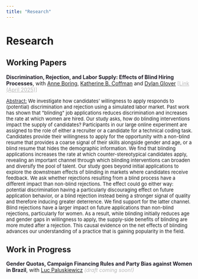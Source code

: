 ```yaml
---
title: "Research"
---
```


# Research

## Working Papers

<strong style="color:#211e29;">Discrimination, Rejection, and Labor Supply: Effects of Blind Hiring Processes</strong>, with [Anne Boring](http://www.anneboring.com/), [Katherine B. Coffman](https://sites.google.com/site/kbaldigacoffman/) and [Dylan Glover](https://sites.google.com/site/dylanglover/home) <a href="https://mariajosegonzalezfuentes.github.io/DrJ_15april2025.pdf" style="color:#b7b6b7;">[Link (April 2025)]</a>

 <p style="font-size: small;">
<ins style="color:#211e29;"> Abstract:</ins>  We investigate how candidates’ willingness to apply responds to (potential) discrimination and rejection using a simulated labor market. Past work has shown that "blinding" job applications reduces discrimination and increases the rate at which women are hired. Our study asks, how do blinding interventions impact the supply of candidates? Participants in our large online experiment are assigned to the role of either a recruiter or a candidate for a technical coding task. Candidates provide their willingness to apply for the opportunity with a non-blind resume that provides a coarse signal of their skills alongside gender and age, or a blind resume that hides the demographic information. We find that blinding applications increases the rate at which counter-stereotypical candidates apply, revealing an important channel through which blinding interventions can broaden and diversify the pool of talent. Our study goes beyond initial applications to explore the downstream effects of blinding in markets where candidates receive feedback. We ask whether rejections resulting from a blind process have a different impact than non-blind rejections. The effect could go either way: potential discrimination having a particularly discouraging effect on future application behavior, or a blind rejection instead being a stronger signal of quality and therefore inducing greater deterrence. We find support for the latter channel. Blind rejections have a larger impact on future applications than non-blind rejections, particularly for women. As a result, while blinding initially reduces age and gender gaps in willingness to apply, the supply-side benefits of blinding are more muted after a rejection. This causal evidence on the net effects of blinding advances our understanding of a practice that is gaining popularity in the field.   
</p>



## Work in Progress

<strong style="color:#211e29;">Gender Quotas, Campaign Financing Rules and Party Bias against Women in Brazil</strong>, with [Luc Paluskiewicz](https://lucpaluskiewicz.github.io/) _<span style="color:#b7b6b7;">(draft coming soon!)</span>_ 

<!---
  <small>
    Abstract
  </small>
-->
